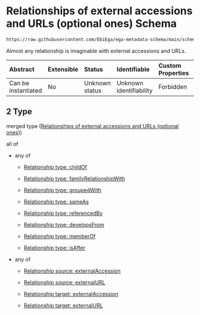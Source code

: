 # Relationships of external accessions and URLs (optional ones) Schema

```txt
https://raw.githubusercontent.com/EbiEga/ega-metadata-schema/main/schemas/EGA.policy.json#/properties/policyRelationships/items/allOf/1/anyOf/2
```

Almost any relationship is imaginable with external accessions and URLs.

| Abstract            | Extensible | Status         | Identifiable            | Custom Properties | Additional Properties | Access Restrictions | Defined In                                                                   |
| :------------------ | :--------- | :------------- | :---------------------- | :---------------- | :-------------------- | :------------------ | :--------------------------------------------------------------------------- |
| Can be instantiated | No         | Unknown status | Unknown identifiability | Forbidden         | Allowed               | none                | [EGA.policy.json\*](../../../schemas/EGA.policy.json "open original schema") |

## 2 Type

merged type ([Relationships of external accessions and URLs (optional ones)](ega-8-properties-policy-relationships-items-allof-relationship-constraints-for-a-policy-anyof-relationships-of-external-accessions-and-urls-optional-ones.md))

all of

*   any of

    *   [Relationship type: childOf](ega-4-definitions-relationship-type-childof.md "check type definition")

    *   [Relationship type: familyRelationshipWith](ega-4-definitions-relationship-type-familyrelationshipwith.md "check type definition")

    *   [Relationship type: groupedWith](ega-4-definitions-relationship-type-groupedwith.md "check type definition")

    *   [Relationship type: sameAs](ega-4-definitions-relationship-type-sameas.md "check type definition")

    *   [Relationship type: referencedBy](ega-4-definitions-relationship-type-referencedby.md "check type definition")

    *   [Relationship type: developsFrom](ega-4-definitions-relationship-type-developsfrom.md "check type definition")

    *   [Relationship type: memberOf](ega-4-definitions-relationship-type-memberof.md "check type definition")

    *   [Relationship type: isAfter](ega-4-definitions-relationship-type-isafter.md "check type definition")

*   any of

    *   [Relationship source: externalAccession](ega-4-definitions-relationship-source-externalaccession.md "check type definition")

    *   [Relationship source: externalURL](ega-4-definitions-relationship-source-externalurl.md "check type definition")

    *   [Relationship target: externalAccession](ega-4-definitions-relationship-target-externalaccession.md "check type definition")

    *   [Relationship target: externalURL](ega-4-definitions-relationship-target-externalurl.md "check type definition")

